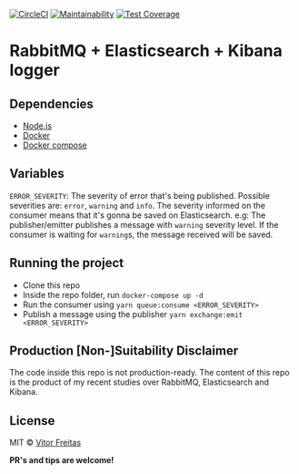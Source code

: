 [![CircleCI](https://circleci.com/gh/vitorfreitas/rabbitmq-playground.svg?style=svg&circle-token=b26fd3969e38b34bc4322e04908c566a413cf869)](https://circleci.com/gh/vitorfreitas/rabbitmq-playground)
[![Maintainability](https://api.codeclimate.com/v1/badges/17a933b83c2bf9088778/maintainability)](https://codeclimate.com/github/vitorfreitas/rabbitmq-elk-logger/maintainability)
[![Test Coverage](https://api.codeclimate.com/v1/badges/17a933b83c2bf9088778/test_coverage)](https://codeclimate.com/github/vitorfreitas/rabbitmq-elk-logger/test_coverage)

# RabbitMQ + Elasticsearch + Kibana logger

## Dependencies

- [Node.js](https://nodejs.org/en/download/)
- [Docker](https://docs.docker.com/)
- [Docker compose](https://docs.docker.com/compose/install/)

## Variables

`ERROR_SEVERITY`: The severity of error that's being published. Possible
severities are: `error`, `warning` and `info`. The severity informed on
the consumer means that it's gonna be saved on Elasticsearch.
e.g: The publisher/emitter publishes a message with `warning` severity
level. If the consumer is waiting for `warning`s, the message received
will be saved.

## Running the project

- Clone this repo
- Inside the repo folder, run `docker-compose up -d`
- Run the consumer using `yarn queue:consume <ERROR_SEVERITY>`
- Publish a message using the publisher `yarn exchange:emit <ERROR_SEVERITY>`

## Production [Non-]Suitability Disclaimer

The code inside this repo is not production-ready. The content of this repo is
the product of my recent studies over RabbitMQ, Elasticsearch and Kibana.

## License

MIT © [Vitor Freitas]()

**PR's and tips are welcome!**
